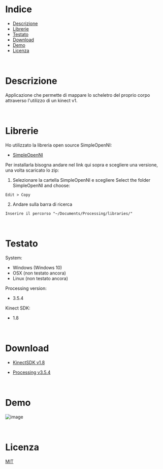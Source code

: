 # Indice

- [Descrizione](#descrizione)
- [Librerie](#librerie)
- [Testato](#testato)
- [Download](#download)
- [Demo](#demo)
- [Licenza](#licenza)

</br>

# Descrizione

Applicazione che permette di mappare lo scheletro del proprio corpo attraverso l'utilizzo di un kinect v1.

</br>

# Librerie

Ho utilizzato la libreria open source SimpleOpenNI:

- [SimpleOpenNI](https://github.com/totovr/SimpleOpenNI)

Per installarla bisogna andare nel link qui sopra e scegliere una versione, una volta scaricato lo zip:

1. Selezionare la cartella SimpleOpenNI e scegliere Select the folder SimpleOpenNI and choose:
```code
Edit > Copy
```  
2. Andare sulla barra di ricerca
  
```code
Inserire il percorso "~/Documents/Processing/libraries/"
```

</br>

# Testato

System:

- Windows (Windows 10)
- OSX (non testato ancora)
- Linux (non testato ancora)

Processing version:

- 3.5.4

Kinect SDK:

- 1.8
  
</br>

# Download

- [KinectSDK v1.8](https://www.microsoft.com/en-us/download/details.aspx?id=40278)

- [Processing v3.5.4](https://processing.org/download/)

</br>

# Demo

![image](img/skeleton_tracking_demo.gif)

</br>

# Licenza

[MIT](https://choosealicense.com/licenses/mit/)